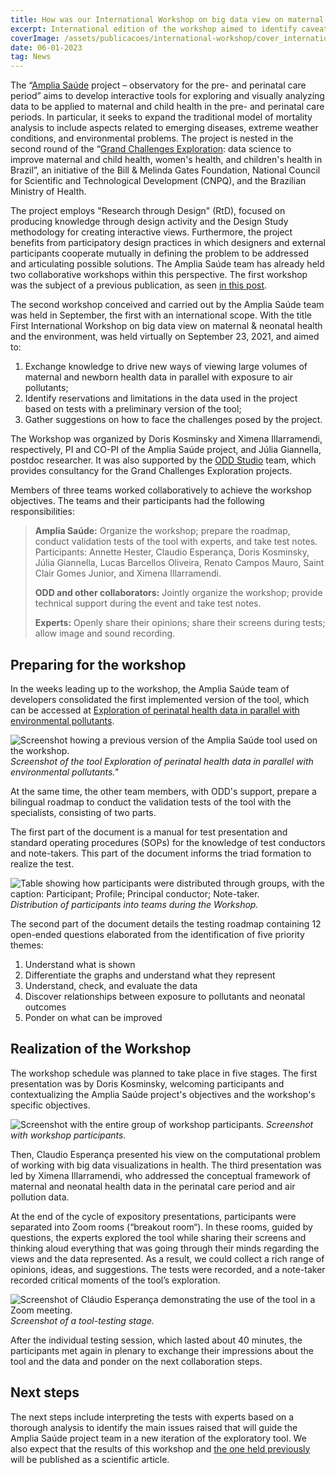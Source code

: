 ```yaml
---
title: How was our International Workshop on big data view on maternal & neonatal health and the environment
excerpt: International edition of the workshop aimed to identify caveats in the data used on the project, share knowledge and collect suggestions on next steps.
coverImage: /assets/publicacoes/international-workshop/cover_internationalworkshop.png
date: 06-01-2023
tag: News
---
```


The “[Amplia Saúde](https://bigdata.icict.fiocruz.br/amplia-saude) project – observatory for the pre- and perinatal care period” aims to develop interactive tools for exploring and visually analyzing data to be applied to maternal and child health in the pre- and perinatal care periods. In particular, it seeks to expand the traditional model of mortality analysis to include aspects related to emerging diseases, extreme weather conditions, and environmental problems. The project is nested in the second round of the “[Grand Challenges Exploration](https://www.synapse.org/#!Synapse:syn22088071/wiki/603230): data science to improve maternal and child health, women's health, and children's health in Brazil”, an initiative of the Bill & Melinda Gates Foundation, National Council for Scientific and Technological Development (CNPQ), and the Brazilian Ministry of Health.

The project employs "Research through Design" (RtD), focused on producing knowledge through design activity and the Design Study methodology for creating interactive views. Furthermore, the project benefits from participatory design practices in which designers and external participants cooperate mutually in defining the problem to be addressed and articulating possible solutions. The Amplia Saúde team has already held two collaborative workshops within this perspective. The first workshop was the subject of a previous publication, as seen [in this post](https://labvis.eba.ufrj.br/projetos/1o-workshop-de-visualizacao-de-big-data-em-saude-materna-e-neonatal/).

The second workshop conceived and carried out by the Amplia Saúde team was held in September, the first with an international scope. With the title First International Workshop on big data view on maternal & neonatal health and the environment, was held virtually on September 23, 2021, and aimed to:

1. Exchange knowledge to drive new ways of viewing large volumes of maternal and newborn health data in parallel with exposure to air pollutants;
2. Identify reservations and limitations in the data used in the project based on tests with a preliminary version of the tool;
3. Gather suggestions on how to face the challenges posed by the project.

The Workshop was organized by Doris Kosminsky and Ximena Illarramendi, respectively, PI and CO-PI of the Amplia Saúde project, and Júlia Giannella, postdoc researcher. It was also supported by the [ODD Studio](https://odd.studio/) team, which provides consultancy for the Grand Challenges Exploration projects.

Members of three teams worked collaboratively to achieve the workshop objectives. The teams and their participants had the following responsibilities:

> **Amplia Saúde:** Organize the workshop; prepare the roadmap, conduct validation tests of the tool with experts, and take test notes. Participants: Annette Hester, Claudio Esperança, Doris Kosminsky, Júlia Giannella, Lucas Barcellos Oliveira, Renato Campos Mauro, Saint Clair Gomes Junior, and Ximena Illarramendi.
>
> **ODD and other collaborators:** Jointly organize the workshop; provide technical support during the event and take test notes.
>
> **Experts:** Openly share their opinions; share their screens during tests; allow image and sound recording.

## Preparing for the workshop

In the weeks leading up to the workshop, the Amplia Saúde team of developers consolidated the first implemented version of the tool, which can be accessed at [Exploration of perinatal health data in parallel with environmental pollutants](https://lucasbarcellosoliveira.github.io/dashboard.html).

![Screenshot howing a previous version of the Amplia Saúde tool used on the workshop.](/assets/publicacoes/international-workshop/workshop2-ferramenta.png)
_Screenshot of the tool Exploration of perinatal health data in parallel with environmental pollutants."_

At the same time, the other team members, with ODD's support, prepare a bilingual roadmap to conduct the validation tests of the tool with the specialists, consisting of two parts.

The first part of the document is a manual for test presentation and standard operating procedures (SOPs) for the knowledge of test conductors and note-takers. This part of the document informs the triad formation to realize the test.

![Table showing how participants were distributed through groups, with the caption: Participant; Profile; Principal conductor; Note-taker.](/assets/publicacoes/international-workshop/Workshop2-equipeCodificada.png)
_Distribution of participants into teams during the Workshop._

The second part of the document details the testing roadmap containing 12 open-ended questions elaborated from the identification of five priority themes:

1. Understand what is shown
2. Differentiate the graphs and understand what they represent
3. Understand, check, and evaluate the data
4. Discover relationships between exposure to pollutants and neonatal outcomes
5. Ponder on what can be improved

## Realization of the Workshop

The workshop schedule was planned to take place in five stages. The first presentation was by Doris Kosminsky, welcoming participants and contextualizing the Amplia Saúde project's objectives and the workshop's specific objectives.

![Screenshot with the entire group of workshop participants.](/assets/publicacoes/international-workshop/2Workshop-todos.png)
_Screenshot with workshop participants._

Then, Claudio Esperança presented his view on the computational problem of working with big data visualizations in health. The third presentation was led by Ximena Illarramendi, who addressed the conceptual framework of maternal and neonatal health data in the perinatal care period and air pollution data.

At the end of the cycle of expository presentations, participants were separated into Zoom rooms (“breakout room“). In these rooms, guided by questions, the experts explored the tool while sharing their screens and thinking aloud everything that was going through their minds regarding the views and the data represented. As a result, we could collect a rich range of opinions, ideas, and suggestions. The tests were recorded, and a note-taker recorded critical moments of the tool’s exploration.

![Screenshot of Cláudio Esperança demonstrating the use of the tool in a Zoom meeting.](/assets/publicacoes/international-workshop/Workshop2-TesteGunther.png)
_Screenshot of a tool-testing stage._

After the individual testing session, which lasted about 40 minutes, the participants met again in plenary to exchange their impressions about the tool and the data and ponder on the next collaboration steps.

## Next steps

The next steps include interpreting the tests with experts based on a thorough analysis to identify the main issues raised that will guide the Amplia Saúde project team in a new iteration of the exploratory tool. We also expect that the results of this workshop and [the one held previously](https://labvis.eba.ufrj.br/projetos/1o-workshop-de-visualizacao-de-big-data-em-saude-materna-e-neonatal/) will be published as a scientific article.
